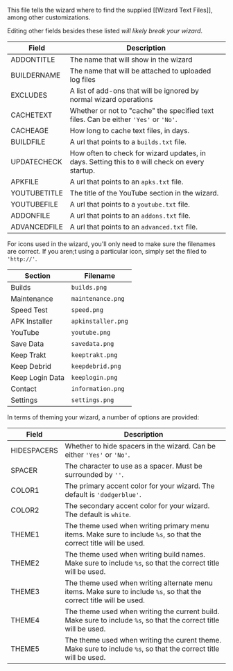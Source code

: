 This file tells the wizard where to find the supplied [[Wizard Text Files]], among other customizations.

Editing other fields besides these listed *will likely break your wizard*.

| Field | Description |
| ----- | ----------- |
| ADDONTITLE  | The name that will show in the wizard |
| BUILDERNAME | The name that will be attached to uploaded log files |
| EXCLUDES | A list of add-ons that will be ignored by normal wizard operations |
| CACHETEXT | Whether or not to "cache" the specified text files. Can be either `'Yes'` or `'No'`. |
| CACHEAGE | How long to cache text files, in days. |
| BUILDFILE | A url that points to a `builds.txt` file. |
| UPDATECHECK | How often to check for wizard updates, in days. Setting this to `0` will check on every startup. |
| APKFILE | A url that points to an `apks.txt` file. |
| YOUTUBETITLE | The title of the YouTube section in the wizard. |
| YOUTUBEFILE | A url that points to a `youtube.txt` file. |
| ADDONFILE | A url that points to an `addons.txt` file. |
| ADVANCEDFILE | A url that points to an `advanced.txt` file. |

For icons used in the wizard, you'll only need to make sure the filenames are correct. If you aren;t using a particular icon, simply set the filed to `'http://'`.

| Section | Filename |
| ----- | ----------- |
| Builds | `builds.png` |
| Maintenance | `maintenance.png` |
| Speed Test | `speed.png` |
| APK Installer | `apkinstaller.png` |
| YouTube | `youtube.png` |
| Save Data | `savedata.png` |
| Keep Trakt | `keeptrakt.png` |
| Keep Debrid | `keepdebrid.png` |
| Keep Login Data | `keeplogin.png` |
| Contact | `information.png` |
| Settings | `settings.png` |

In terms of theming your wizard, a number of options are provided:

| Field | Description |
| ----- | ----------- |
| HIDESPACERS | Whether to hide spacers in the wizard. Can be either `'Yes'` or `'No'`. |
| SPACER | The character to use as a spacer. Must be surrounded by `''`. |
| COLOR1 | The primary accent color for your wizard. The default is `'dodgerblue'`. |
| COLOR2 | The secondary accent color for your wizard. The default is `white`. |
| THEME1 | The theme used when writing primary menu items. Make sure to include `%s`, so that the correct title will be used. |
| THEME2 | The theme used when writing build names. Make sure to include `%s`, so that the correct title will be used. |
| THEME3 | The theme used when writing alternate menu items. Make sure to include `%s`, so that the correct title will be used. |
| THEME4 | The theme used when writing the current build. Make sure to include `%s`, so that the correct title will be used. |
| THEME5 | The theme used when writing the curent theme. Make sure to include `%s`, so that the correct title will be used. |